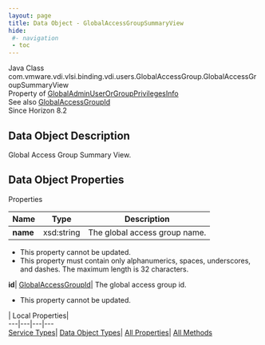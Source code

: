 ```yaml
---
layout: page
title: Data Object - GlobalAccessGroupSummaryView
hide:
 #- navigation
 - toc
---
```






Java Class
    com.vmware.vdi.vlsi.binding.vdi.users.GlobalAccessGroup.GlobalAccessGroupSummaryView  
Property of
     [GlobalAdminUserOrGroupPrivilegesInfo](vdi.users.AdminUserOrGroup.GlobalAdminUserOrGroupPrivilegesInfo.md#field_detail)  
See also
     [GlobalAccessGroupId](vdi.entity.GlobalAccessGroupId.md)  
Since 
    Horizon 8.2

## Data Object Description 

Global Access Group Summary View. 

## Data Object Properties

Properties

Name |  Type |  Description   
---|---|---  
**name**|  xsd:string|  The global access group name.   


 * This property cannot be updated.
  * This property must contain only alphanumerics, spaces, underscores, and dashes. The maximum length is 32 characters. 

  
**id**| [GlobalAccessGroupId](vdi.entity.GlobalAccessGroupId.md)|  The global access group id.   


 * This property cannot be updated.

  
  
  
 | Local Properties|   
---|---|---|---  
[Service Types](index-mo_types.md)| [Data Object Types](index-do_types.md)| [All Properties](index-properties.md)| [All Methods](index-methods.md)  
  
  

